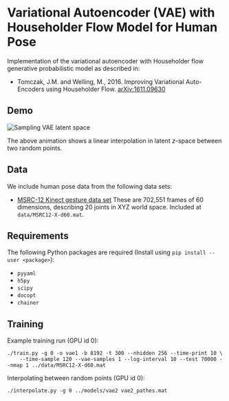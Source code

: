 
# Variational Autoencoder (VAE) with Householder Flow Model for Human Pose

Implementation of the variational autoencoder with Householder flow generative probabilistic model
as described in:

- Tomczak, J.M. and Welling, M., 2016. 
	Improving Variational Auto-Encoders using Householder Flow.
	[arXiv:1611.09630](https://arxiv.org/abs/1611.09630)

## Demo

![Sampling VAE latent space](models/vae2_path_2.gif)

The above animation shows a linear interpolation in latent _z_-space between
two random points.

## Data

We include human pose data from the following data sets:

- [MSRC-12 Kinect gesture data set](http://research.microsoft.com/en-us/um/cambridge/projects/msrc12/)
  These are 702,551 frames of 60 dimensions, describing 20 joints in XYZ world
  space.  Included at `data/MSRC12-X-d60.mat`.

## Requirements

The following Python packages are required (Install using `pip install --user <package>`):

- `pyyaml`
- `h5py`
- `scipy`
- `docopt`
- `chainer`

## Training

Example training run (GPU id 0):

```
./train.py -g 0 -o vae1 -b 8192 -t 300 --nhidden 256 --time-print 10 \
    --time-sample 120 --vae-samples 1 --log-interval 10 --test 70000 --nmap 1 ../data/MSRC12-X-d60.mat
```

Interpolating between random points (GPU id 0):

```
./interpolate.py -g 0 ../models/vae2 vae2_pathes.mat
```

